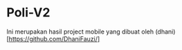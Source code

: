 # Poli-V2
Ini merupakan hasil project mobile yang dibuat oleh (dhani)[https://github.com/DhaniFauzi/]
